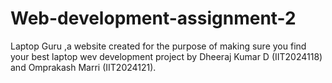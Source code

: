 # Web-development-assignment-2
Laptop Guru ,a website created for the purpose of making sure you find your best laptop 
wev development project by Dheeraj Kumar D (IIT2024118) and Omprakash Marri (IIT2024121).
